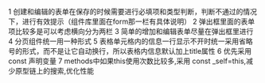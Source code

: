 1 创建和编辑的表单在保存的时候需要进行必填项和类型判断，判断不通过的情况下，进行有效提示（组件库里面在form那一栏有具体说明）
2 弹出框里面的表单项比较多是可以考虑横向分为两栏
3 简单的增加和编辑表单尽量在弹出框里进行
4 分页组件统一用一种形式
5 表格单元格内的信息一行显示不开时统一采用省略号的形式，而不是让它自动换行，所以表格内信息默认加上title属性
6 优先采用const 声明变量
7 methods中如果this使用次数比较多,采用 const _self=this,减少原型链上的搜索,优化性能
